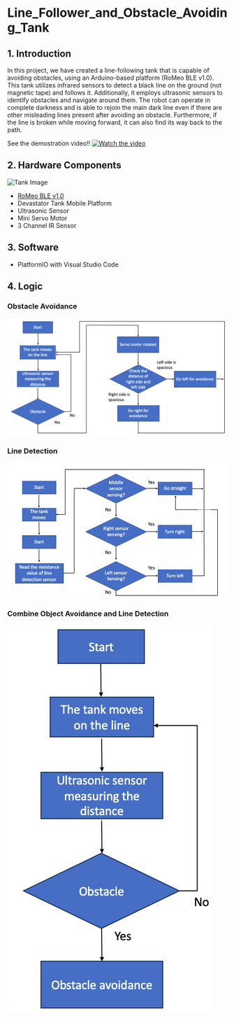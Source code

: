 # Line_Follower_and_Obstacle_Avoiding_Tank

## 1. Introduction
In this project, we have created a line-following tank that is capable of avoiding obstacles, using an Arduino-based platform (RoMeo BLE v1.0). This tank utilizes infrared sensors to detect a black line on the ground (not magnetic tape) and follows it. Additionally, it employs ultrasonic sensors to identify obstacles and navigate around them. The robot can operate in complete darkness and is able to rejoin the main dark line even if there are other misleading lines present after avoiding an obstacle. Furthermore, if the line is broken while moving forward, it can also find its way back to the path.

See the demostration video!!
<a href="https://www.youtube.com/shorts/7qLS-UVV_zI" target="_blank"><img src="http://img.youtube.com/vi/7qLS-UVV_zI/hqdefault.jpg" alt="Watch the video"></a>


## 2. Hardware Components
![Tank Image](path/to/tank_image.png)
- [RoMeo BLE v1.0](https://github.com/Tamago55/Line-Follower-Obstacle-Avoiding/blob/main/pic/tank.png)
- Devastator Tank Mobile Platform
- Ultrasonic Sensor
- Mini Servo Motor
- 3 Channel IR Sensor

## 3. Software 
- PlatformIO with Visual Studio Code

## 4. Logic
### Obstacle Avoidance
![Obstacle Avoidance Logic Image](https://github.com/Tamago55/Line-Follower-Obstacle-Avoiding/blob/main/pic/step1.png)
### Line Detection
![Line Detection Logic Image](https://github.com/Tamago55/Line-Follower-Obstacle-Avoiding/blob/main/pic/step2.png)
### Combine Object Avoidance and Line Detection
![Combined Logic Image](https://github.com/Tamago55/Line-Follower-Obstacle-Avoiding/blob/main/pic/step3.png)

